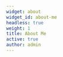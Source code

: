 ```yaml
---
widget: about
widget_id: about-me
headless: true
weight: 1
title: About Me
active: true
author: admin
---
```

